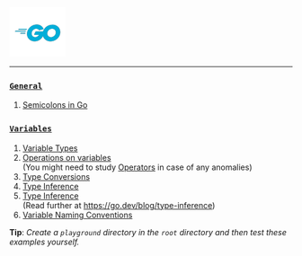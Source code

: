 <img src="assets\images\go-logo-blue-2.png">
<hr>

### [`General`](./general-conventions/)
1. [Semicolons in Go](./general-conventions/semicolons.md)

### [`Variables`](./variables/)
1. [Variable Types](./variables/variable-types.go)
2. [Operations on variables](./variables/operations.go)<br>
(You might need to study [Operators](./operators/) in case of any anomalies)
3. [Type Conversions](./variables/type-conversions.go)
4. [Type Inference](./variables/type-inference.go)
4. [Type Inference](./variables/type-inference.go)<br>
(Read further at https://go.dev/blog/type-inference)
6. [Variable Naming Conventions](./variables/variable-naming-conventions.go)


__Tip__: _Create a `playground` directory in the `root` directory and then test these examples yourself._